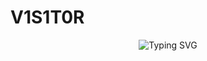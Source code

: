 # V1S1T0R
<div align="center">
<p align="center">
  <img src="https://readme-typing-svg.demolab.com?font=Fira+Code&weight=600&size=22&pause=1000&color=00FF00&center=true&vCenter=true&width=435&lines=multi+tool+for+penetration+testing" alt="Typing SVG" />
</p>
